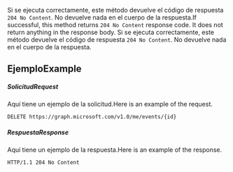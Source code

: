 <span data-ttu-id="e51d3-p102">Si se ejecuta correctamente, este método devuelve el código de respuesta `204 No Content`. No devuelve nada en el cuerpo de la respuesta.</span><span class="sxs-lookup"><span data-stu-id="e51d3-p102">If successful, this method returns `204 No Content` response code. It does not return anything in the response body.</span></span>
Si se ejecuta correctamente, este método devuelve el código de respuesta `204 No Content`. No devuelve nada en el cuerpo de la respuesta.

## <span data-ttu-id="e51d3-119">Ejemplo</span><span class="sxs-lookup"><span data-stu-id="e51d3-119">Example</span></span>
<a id="example" class="xliff"></a>
##### <span data-ttu-id="e51d3-120">Solicitud</span><span class="sxs-lookup"><span data-stu-id="e51d3-120">Request</span></span>
<a id="request" class="xliff"></a>
<span data-ttu-id="e51d3-121">Aquí tiene un ejemplo de la solicitud.</span><span class="sxs-lookup"><span data-stu-id="e51d3-121">Here is an example of the request.</span></span>
<!-- {
  "blockType": "request",
  "name": "delete_event"
}-->
```http
DELETE https://graph.microsoft.com/v1.0/me/events/{id}
```
##### <span data-ttu-id="e51d3-122">Respuesta</span><span class="sxs-lookup"><span data-stu-id="e51d3-122">Response</span></span>
<a id="response" class="xliff"></a>
<span data-ttu-id="e51d3-123">Aquí tiene un ejemplo de la respuesta.</span><span class="sxs-lookup"><span data-stu-id="e51d3-123">Here is an example of the response.</span></span> 
<!-- {
  "blockType": "response",
  "truncated": true
} -->
```http
HTTP/1.1 204 No Content
```

<!-- uuid: 8fcb5dbc-d5aa-4681-8e31-b001d5168d79
2015-10-25 14:57:30 UTC -->
<!-- {
  "type": "#page.annotation",
  "description": "Delete event",
  "keywords": "",
  "section": "documentation",
  "tocPath": ""
}-->
